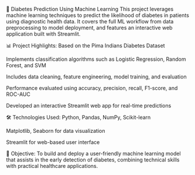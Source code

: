 🤖 Diabetes Prediction Using Machine Learning
This project leverages machine learning techniques to predict the likelihood of diabetes in patients using diagnostic health data. It covers the full ML workflow from data preprocessing to model deployment, and features an interactive web application built with Streamlit.

📊 Project Highlights:
Based on the Pima Indians Diabetes Dataset

Implements classification algorithms such as Logistic Regression, Random Forest, and SVM

Includes data cleaning, feature engineering, model training, and evaluation

Performance evaluated using accuracy, precision, recall, F1-score, and ROC-AUC

Developed an interactive Streamlit web app for real-time predictions

🛠️ Technologies Used:
Python, Pandas, NumPy, Scikit-learn

Matplotlib, Seaborn for data visualization

Streamlit for web-based user interface

🎯 Objective:
To build and deploy a user-friendly machine learning model that assists in the early detection of diabetes, combining technical skills with practical healthcare applications.